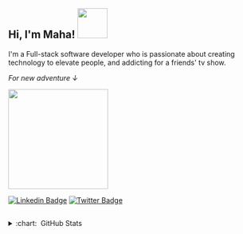 <h2> Hi, I'm Maha! <img src="https://media.giphy.com/media/L45F5mvj5XVzdcL0VV/source.gif" width="60"></h2>
<p>I'm a Full-stack software developer who is passionate about creating technology to elevate people, and addicting for a friends' tv show.</p>
<p><em>For new adventure ↓</em></p>
<img src="https://media.giphy.com/media/1UVyaO2J8igBuNTe3h/source.gif" width="200">

[![Linkedin Badge](https://img.shields.io/badge/-Maha%20Magdy-%23007ec6?style=flat-square&logo=Linkedin&logoColor=white&link=https://www.linkedin.com/in/maha-magdy-18a8a7116/)](https://www.linkedin.com/in/maha-magdy-18a8a7116/)
[![Twitter Badge](https://img.shields.io/badge/-%40Maha__M__Abdelaal-%231ca0f1?style=flat-square&labelColor=1ca0f1&logo=twitter&logoColor=white&link=https://twitter.com/Maha_M_Abdelaal)](https://twitter.com/Maha_M_Abdelaal)

<h2></h2>
<details>
  <summary> :chart: &nbsp;GitHub Stats </summary>
  [![Maha's GitHub stats](https://github-readme-stats.vercel.app/api?username=Maha-Magdy&card_width=500)](https://github.com/anuraghazra/github-readme-stats)
  [![Top Langs](https://github-readme-stats.vercel.app/api/top-langs/?username=Maha-Magdy&show_icons=true&langs_count=10&card_width=500)](https://github.com/anuraghazra/github-readme-stats)
  </details>


<!--
**Maha-Magdy/Maha-Magdy** is a ✨ _special_ ✨ repository because its `README.md` (this file) appears on your GitHub profile.

Here are some ideas to get you started:

- 🔭 I’m currently working on ...
- 🌱 I’m currently learning ...
- 👯 I’m looking to collaborate on ...
- 🤔 I’m looking for help with ...
- 💬 Ask me about ...
- 📫 How to reach me: ...
- 😄 Pronouns: ...
- ⚡ Fun fact: ...
-->

